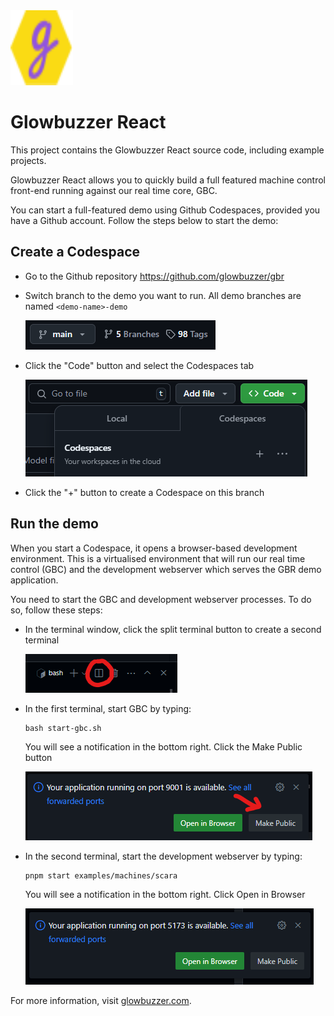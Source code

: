 <img src="images/tiny-logo.svg" alt="Logo" width="100" height="120">

# Glowbuzzer React

This project contains the Glowbuzzer React source code, including example projects.

Glowbuzzer React allows you to quickly build a full featured machine control front-end running against our real time core, GBC.

You can start a full-featured demo using Github Codespaces, provided you have a Github account. Follow the steps below to start the demo:

## Create a Codespace
- Go to the Github repository https://github.com/glowbuzzer/gbr
- Switch branch to the demo you want to run. All demo branches are named `<demo-name>-demo` 

  ![branches](images/branches.png)

- Click the "Code" button and select the Codespaces tab

  ![codespaces](images/codespaces.png)

- Click the "+" button to create a Codespace on this branch

## Run the demo
When you start a Codespace, it opens a browser-based development environment. This is a virtualised environment that will run our real time control (GBC) and the development webserver which serves the GBR demo application.

You need to start the GBC and development webserver processes. To do so, follow these steps:

- In the terminal window, click the split terminal button to create a second terminal 

  ![terminal](images/split.png)

- In the first terminal, start GBC by typing:
    ```
    bash start-gbc.sh
    ```

    You will see a notification in the bottom right. Click the Make Public button 

    ![make-public](images/public.png)

- In the second terminal, start the development webserver by typing:
    ```
    pnpm start examples/machines/scara
    ```
    You will see a notification in the bottom right. Click Open in Browser 

    ![browser](images/browser.png)

For more information, visit [glowbuzzer.com](https://www.glowbuzzer.com).
